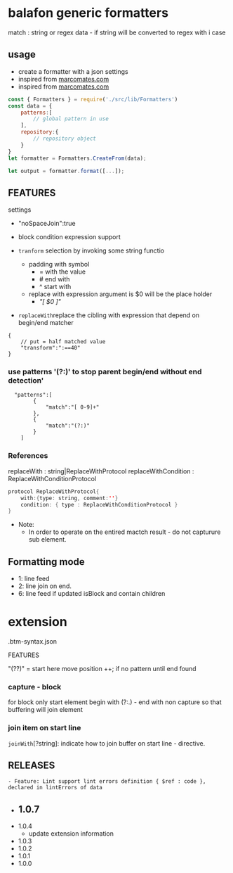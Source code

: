 # balafon generic formatters

match : string or regex data - if string will be converted to regex with i case

## usage

- create a formatter with a json settings
- inspired from [marcomates.com](https://macromates.com/manual/en/language_grammars)
- inspired from [marcomates.com](https://macromates.com/manual/en/language_grammars)

```js
const { Formatters } = require('./src/lib/Formatters')
const data = {
    patterns:[
        // global pattern in use
    ],
    repository:{
        // repository object
    }
}
let formatter = Formatters.CreateFrom(data);

let output = formatter.format([...]);

```

## FEATURES

settings
- "noSpaceJoin":true  
- block condition expression support

- `tranform` selection by invoking some string functio
    - padding with symbol
        - = with the value
        - \# end with
        - ^ start with
    - replace with expression argument is $0 will be the place holder
        - _"[ $0 ]"_
- `replaceWith`replace the cibling with expression that depend on begin/end matcher

```jsonc
{
    // put = half matched value
    "transform":":==40"
}
```

### use patterns '(?:)' to stop parent begin/end without end detection'
```jsonc
  "patterns":[
        {
            "match":"[ 0-9]+"
        },
        {
            "match":"(?:)"                            
        }
    ]
```

### References

replaceWith : string|ReplaceWithProtocol
replaceWithCondition : ReplaceWithConditionProtocol

```java
protocol ReplaceWithProtocol{
    with:{type: string, comment:''}
    condition: { type : ReplaceWithConditionProtocol }
}

```

- Note: 
    - In order to operate on the entired mactch result - do not capturure sub element. 


## Formatting mode 
- 1: line feed
- 2: line join on end.
- 6: line feed if updated isBlock and contain children


# extension 
.btm-syntax.json

FEATURES 

"(??)" = start here move position ++; if no pattern until end found

### capture - block
for block only start element begin with (?:.) - end with non capture so that buffering will join
element

### join item on start line 
`joinWith`[?string]: indicate how to join buffer on start line - directive.


## RELEASES
    - Feature: Lint support lint errors definition { $ref : code }, declared in lintErrors of data
- 1.0.7
    - 
- 1.0.4
    - update extension information
- 1.0.3
- 1.0.2
- 1.0.1
- 1.0.0




